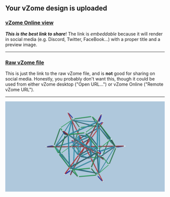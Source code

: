 ## Your vZome design is uploaded

### [vZome Online view][embed]

***This is the best link to share***!  The link is *embeddable* because it will render in social media (e.g. Discord, Twitter, FaceBook...) with a proper title and a preview image.

---

### [Raw vZome file][raw]

This is just the link to the raw vZome file, and is **not** good for
sharing on social media.
Honestly, you probably don't want this, though it could be used from either
vZome desktop ("Open URL...") or vZome Online ("Remote vZome URL").

---

![Image](<CENTRED_TRUNC_OCTA_ICOSA.png>)


[embed]: <https://vzome.com/app/embed.py?url=https://raw.githubusercontent.com/domdib/vzome-sharing/main/2021/10/01/22-37-56-CENTRED_TRUNC_OCTA_ICOSA/CENTRED_TRUNC_OCTA_ICOSA.vZome>
[raw]: <https://raw.githubusercontent.com/domdib/vzome-sharing/main/2021/10/01/22-37-56-CENTRED_TRUNC_OCTA_ICOSA/CENTRED_TRUNC_OCTA_ICOSA.vZome>
